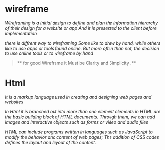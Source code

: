 # wireframe

*Wireframing is a Initial design to define and plan the information hierarchy of their design for a website or app And it is presented to the client before implementation*

*there is diffrent way to wireframing Some like to draw by hand, while others like to use apps or tools found online. But more often than not, the decision to use online tools or to wireframe by hand*

>** for good Wireframe it Must be Clarity and Simplicity .**



# Html

*It is a markup language used in creating and designing web pages and websites*

*In Html it is branched out into more than one element
elements in HTML are the basic building block of HTML documents.*
*Through them, we can add images and interactive objects such as forms or video and audio files*

*HTML can include programs written in languages such as JavaScript to modify the behavior and content of web pages; The addition of CSS codes defines the layout and layout of the content.*
